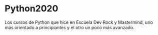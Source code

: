 # Python2020

Los cursos de Python que hice en Escuela Dev Rock y Mastermind, uno más orientado a principiantes y el otro un poco más avanzado.
